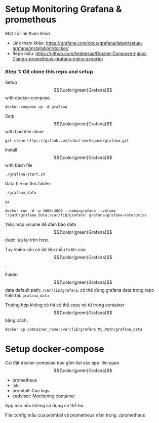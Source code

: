 # Setup Monitoring Grafana & prometheus

Một số link tham khảo
- Link tham khảo: https://grafana.com/docs/grafana/latest/setup-grafana/installation/docker/
- Repo mẫu: https://github.com/hedeesaa/Docker-Compose-nginx-Django-prometheus-grafana-nginx-exporter 
### <span style="color:#00bf3a"></span> Step 1:</span> Git clone this repo and setup 

Setup $${\color{green}Grafana}$$ with docker-compose
```
docker-compose up -d grafana
```

Setp $${\color{green}Grafana}$$ with bashfile
clone
```
git clone https://github.com/anhit-workspace/grafana.git
```

Install $${\color{green}Grafana}$$ with bash file
```
./grafana-start.sh
```
Data file on this folder:
```
./grafana_data
```
or
```
docker run -d -p 3000:3000 --name=grafana --volume "/path/grafana_data:/var/lib/grafana" grafana/grafana-enterprise
```
Việc map volume để đảm bảo data $${\color{green}Grafana}$$ dược lưu lại trên host.

Tuy nhiên cần có dữ liệu mẫu trước của $${\color{green}Grafana}$$.

Folder $${\color{green}Grafana}$$ data default path: `/var/lib/grafana`, có thể dùng grafana data trong repo hiện tại: `grafana_data`

Trường hợp không có thì có thể copy nó từ trong container $${\color{green}Grafana}$$ bằng cách.
```
docker cp container_name:/var/lib/grafana My_Path/grafana_data
```

# Setup docker-compose
Cài đặt docker-compose bao gồm list các app liên quan $${\color{green}Grafana}$$

- prometheus
- loki
- promtail: Cào logs
- cadvisor: Monitoring container

App nào nếu không sử dụng có thể bỏ.

File config mẫu của promtail và prometheus nằm trong ./prometheus
